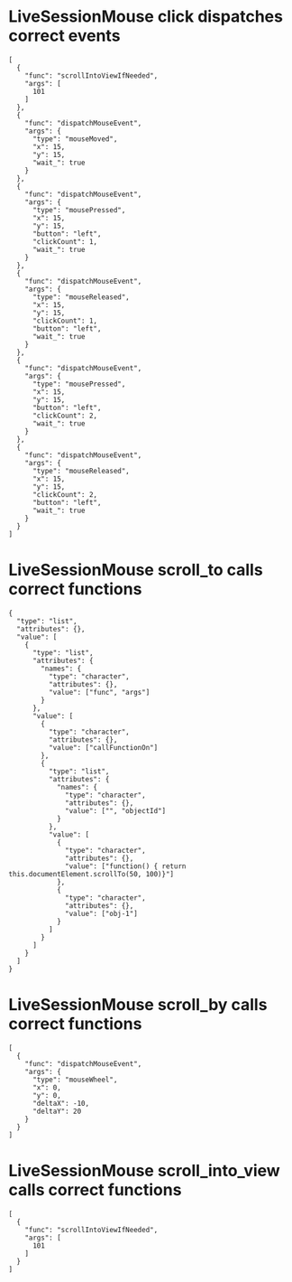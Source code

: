 # LiveSessionMouse click dispatches correct events

    [
      {
        "func": "scrollIntoViewIfNeeded",
        "args": [
          101
        ]
      },
      {
        "func": "dispatchMouseEvent",
        "args": {
          "type": "mouseMoved",
          "x": 15,
          "y": 15,
          "wait_": true
        }
      },
      {
        "func": "dispatchMouseEvent",
        "args": {
          "type": "mousePressed",
          "x": 15,
          "y": 15,
          "button": "left",
          "clickCount": 1,
          "wait_": true
        }
      },
      {
        "func": "dispatchMouseEvent",
        "args": {
          "type": "mouseReleased",
          "x": 15,
          "y": 15,
          "clickCount": 1,
          "button": "left",
          "wait_": true
        }
      },
      {
        "func": "dispatchMouseEvent",
        "args": {
          "type": "mousePressed",
          "x": 15,
          "y": 15,
          "button": "left",
          "clickCount": 2,
          "wait_": true
        }
      },
      {
        "func": "dispatchMouseEvent",
        "args": {
          "type": "mouseReleased",
          "x": 15,
          "y": 15,
          "clickCount": 2,
          "button": "left",
          "wait_": true
        }
      }
    ]

# LiveSessionMouse scroll_to calls correct functions

    {
      "type": "list",
      "attributes": {},
      "value": [
        {
          "type": "list",
          "attributes": {
            "names": {
              "type": "character",
              "attributes": {},
              "value": ["func", "args"]
            }
          },
          "value": [
            {
              "type": "character",
              "attributes": {},
              "value": ["callFunctionOn"]
            },
            {
              "type": "list",
              "attributes": {
                "names": {
                  "type": "character",
                  "attributes": {},
                  "value": ["", "objectId"]
                }
              },
              "value": [
                {
                  "type": "character",
                  "attributes": {},
                  "value": ["function() { return this.documentElement.scrollTo(50, 100)}"]
                },
                {
                  "type": "character",
                  "attributes": {},
                  "value": ["obj-1"]
                }
              ]
            }
          ]
        }
      ]
    }

# LiveSessionMouse scroll_by calls correct functions

    [
      {
        "func": "dispatchMouseEvent",
        "args": {
          "type": "mouseWheel",
          "x": 0,
          "y": 0,
          "deltaX": -10,
          "deltaY": 20
        }
      }
    ]

# LiveSessionMouse scroll_into_view calls correct functions

    [
      {
        "func": "scrollIntoViewIfNeeded",
        "args": [
          101
        ]
      }
    ]

